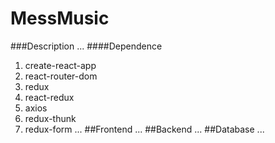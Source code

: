 # MessMusic

###Description
...
####Dependence
1. create-react-app
2. react-router-dom
3. redux
4. react-redux
5. axios
6. redux-thunk
7. redux-form
...
##Frontend
...
##Backend
...
##Database
...
